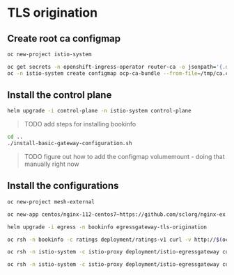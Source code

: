 # TLS origination

## Create root ca configmap

```sh
oc new-project istio-system

oc get secrets -n openshift-ingress-operator router-ca -o jsonpath='{.data.tls\.crt}' | base64 -d > /tmp/ca.crt
oc -n istio-system create configmap ocp-ca-bundle --from-file=/tmp/ca.crt
```

## Install the control plane

```sh
helm upgrade -i control-plane -n istio-system control-plane
```

> TODO add steps for installing bookinfo

```sh
cd ..
./install-basic-gateway-configuration.sh
```

> TODO figure out how to add the configmap volumemount - doing that manually right now

## Install the configurations

```sh
oc new-project mesh-external

oc new-app centos/nginx-112-centos7~https://github.com/sclorg/nginx-ex -n mesh-external

helm upgrade -i egress -n bookinfo egressgateway-tls-origination
```

```sh
oc rsh -n bookinfo -c ratings deployment/ratings-v1 curl -v http://$(oc get route nginx -n mesh-external -o jsonpath={.spec.host})

oc rsh -n istio-system -c istio-proxy deployment/istio-egressgateway curl -v https://$(oc get route nginx -n mesh-external -o jsonpath={.spec.host}) --cacert /etc/configmaps/trusted-ca-bundle/ca-bundle.crt

oc rsh -n istio-system -c istio-proxy deployment/istio-egressgateway curl -v https://$(oc get route nginx -n mesh-external -o jsonpath={.spec.host}) --cacert /etc/configmaps/ocp-ca-bundle/ca.crt
```
